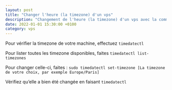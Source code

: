 ```yaml
---
layout: post
title: "Changer l'heure (la timezone) d'un vps"
description: "Changement de l'heure (la timezone) d'un vps avec la commande timedatectl"
date: 2022-01-01 15:30:00 +0100
category: vps
---
```


Pour vérifier la timezone de votre machine, effectuez `timedatectl`

Pour lister toutes les timezone disponibles, faites `timedatectl list-timezones`

Pour changer celle-ci, faites : `sudo timedatectl set-timezone [La timezone de votre choix, par exemple Europe/Paris]`

Vérifiez qu’elle a bien été changée en faisant `timedatectl`
